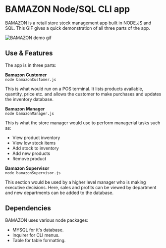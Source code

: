 # BAMAZON Node/SQL CLI app

BAMAZON is a retail store stock management app built in NODE.JS and SQL.
This GIF gives a quick demonstration of all three parts of the app.

![BAMAZON demo gif](demo/bamazonDEMO.gif)

## Use & Features
The app is in three parts:

**Bamazon Customer** <BR>
`node bamazonCustomer.js`

This is what would run on a POS terminal. It lists products available, quantity, price etc. and allows the customer to make purchases and updates the inventory database.

**Bamazon Manager** <BR>
`node bamazonManager.js`

This is what the store manager would use to perform managerial tasks such as:<br>
* View product inventory
* View low stock items
* Add stock to inventory
* Add new products
* Remove product

**Bamazon Supervisor** <BR>
`node bamazonSupervisor.js`

This section would be used by a higher level manager who is making executive decisions. Here, sales and profits can be viewed by department and new departments can be added to the database.

## Dependencies
BAMAZON uses various node packages:

* MYSQL for it's database.
* Inquirer for CLI menus.
* Table for table formatting.
